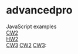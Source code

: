 # advancedpro
JavaScript  examples 
</br>
<a href="https://maya-karahbala.github.io/advancedpro/Array%20Demo.html">CW2</a>
</br>
<a href="https://maya-karahbala.github.io/advancedpro/hw1.html">HW2</a>
</br>
<a href="https://maya-karahbala.github.io/advancedpro/inspector.html">CW3</a>
[CW2](https://maya-karahbala.github.io/advancedpro/Array%20Demo.html)
[CW3](https://maya-karahbala.github.io/advancedpro/inspector.html): 
